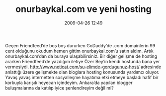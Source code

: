﻿---
layout: post
title: onurbaykal.com ve yeni hosting
date: 2009-04-26 12:49
comments: true
categories: []
---
<p>Geçen Friendfeed’de boş boş dururken GoDaddy’de .com domainlerin 99 cent olduğunu okudum hemen gittim onurbaykal.com’u satın aldım. Artık onurbaykal.com’dan da buraya ulaşabilirsiniz. Bir diğer gelişme de hosting ararken Friendfeed’de yazdığım iletiye Özer Bey’in kendi hostunda bana yer vermesiydi. <a href="http://www.neticat.com/su-elimde-gordugunuz-host/">http://www.neticat.com/su-elimde-gordugunuz-host/</a> adresinde anlattığı üzere gelişmekte olan bloglara hosting konusunda yardımcı oluyor. Yavaş yavaş internetten sosyalleşme hayatıma etki etmeye başladı hafif bir korkuyla karışık heyecan içindeyim. Ankara’da yapılan blogger buluşmalarına da katılıp iyice şenlendireyim değil mi?</p>
